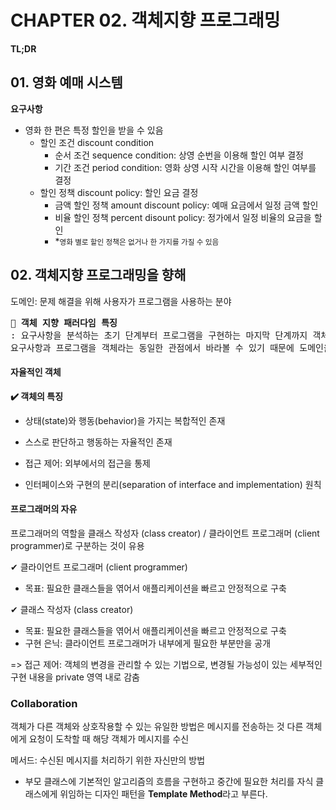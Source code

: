 # CHAPTER 02. 객체지향 프로그래밍

**TL;DR**


## 01. 영화 예매 시스템

**요구사항**

- 영화 한 편은 특정 할인을 받을 수 있음
  - 할인 조건 discount condition
    - 순서 조건 sequence condition: 상영 순번을 이용해 할인 여부 결정
    - 기간 조건 period condition: 영화 상영 시작 시간을 이용해 할인 여부를 결정
  - 할인 정책 discount policy: 할인 요금 결정
    - 금액 할인 정책 amount discount policy: 예매 요금에서 일정 금액 할인
    - 비율 할인 정책 percent disount policy: 정가에서 일정 비율의 요금을 할인
    - *<small>영화 별로 할인 정책은 없거나 한 가지를 가질 수 있음</small>


## 02. 객체지향 프로그래밍을 향해

도메인: 문제 해결을 위해 사용자가 프로그램을 사용하는 분야

<pre>
<b>📌 객체 지향 패러다임 특징</b> 
: 요구사항을 분석하는 초기 단계부터 프로그램을 구현하는 마지막 단계까지 객체라는 동일한 추상화 기법을 사용할 수 있음
요구사항과 프로그램을 객체라는 동일한 관점에서 바라볼 수 있기 때문에 도메인을 구성하는 개념들이 프로그램의 객체와 클래스로 매끄럽게 연결될 수 있음 
</pre>

#### 자율적인 객체

**✔️ 객체의 특징**
- 상태(state)와 행동(behavior)을 가지는 복합적인 존재
- 스스로 판단하고 행동하는 자율적인 존재

- 접근 제어: 외부에서의 접근을 통제 
- 인터페이스와 구현의 분리(separation of interface and implementation) 원칙

#### 프로그래머의 자유
프로그래머의 역할을 클래스 작성자 (class creator) / 클라이언트 프로그래머 (client programmer)로 구분하는 것이 유용

✔ 클라이언트 프로그래머 (client programmer)
- 목표: 필요한 클래스들을 엮어서 애플리케이션을 빠르고 안정적으로 구축

✔ 클래스 작성자 (class creator)
- 목표: 필요한 클래스들을 엮어서 애플리케이션을 빠르고 안정적으로 구축
- 구현 은닉: 클라이언트 프로그래머가 내부에게 필요한 부분만을 공개 

=> 접근 제어: 객체의 변경을 관리할 수 있는 기법으로, 변경될 가능성이 있는 세부적인 구현 내용을 private 영역 내로 감춤


### Collaboration

객체가 다른 객체와 상호작용할 수 있는 유일한 방법은 메시지를 전송하는 것
다른 객체에게 요청이 도착할 때 해당 객체가 메시지를 수신

메서드: 수신된 메시지를 처리하기 위한 자신만의 방법



- 부모 클래스에 기본적인 알고리즘의 흐름을 구현하고 중간에 필요한 처리를 자식 클래스에게 위임하는 디자인 패턴을 **Template Method**라고 부른다.













